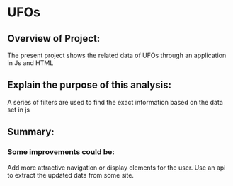 # UFOs
## Overview of Project: 
The present project shows the related data of UFOs through an application in Js and HTML
## Explain the purpose of this analysis:
A series of filters are used to find the exact information based on the data set in js
## Summary: 
### Some improvements could be:
Add more attractive navigation or display elements for the user.
Use an api to extract the updated data from some site.

